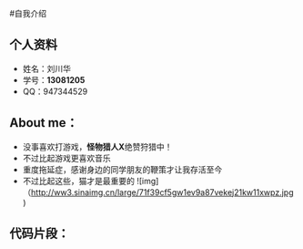 #自我介绍

## 个人资料
* 姓名：刘川华
* 学号：**13081205**
* QQ：947344529

## About me：
* 没事喜欢打游戏，**怪物猎人X**绝赞狩猎中！
* 不过比起游戏更喜欢音乐
* 重度拖延症，感谢身边的同学朋友的鞭策才让我存活至今
* 不过比起这些，猫才是最重要的
![img]（http://ww3.sinaimg.cn/large/71f39cf5gw1ev9a87vekej21kw11xwpz.jpg)


## 代码片段：
